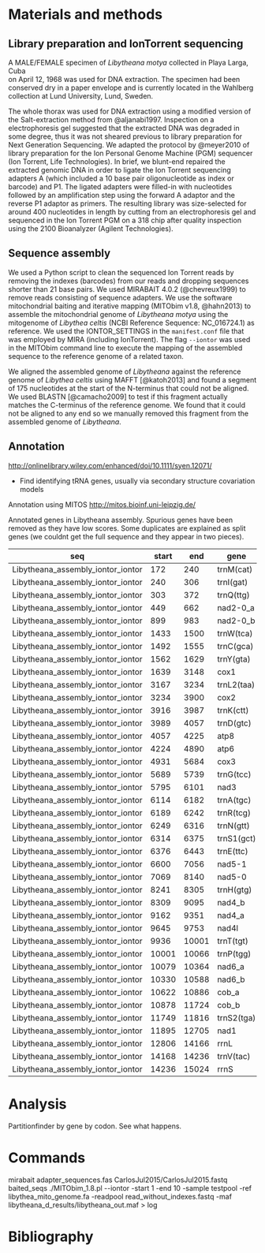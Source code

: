 # Materials and methods

## Library preparation and IonTorrent sequencing

A MALE/FEMALE specimen of *Libytheana motya* collected in Playa Larga, Cuba  
on April 12, 1968 was used for DNA extraction. The specimen had been
conserved dry in a paper envelope and is currently located in the Wahlberg
collection at Lund University, Lund, Sweden.

The whole thorax was used for DNA extraction using a modified version of the 
Salt-extraction method from @aljanabi1997.
Inspection on a electrophoresis gel suggested that the extracted DNA was 
degraded in some degree, thus it was not sheared previous to library preparation
for Next Generation Sequencing.
We adapted the protocol by @meyer2010 of library preparation for the 
Ion Personal Genome Machine (PGM) sequencer (Ion Torrent, Life Technologies).
In brief, we blunt-end repaired the extracted genomic DNA in order to ligate
the Ion Torrent sequencing adapters A (which included a 10 base pair oligonucleotide
as index or barcode) and P1.
The ligated adapters were filled-in with nucleotides followed by an
amplification step using the forward A adaptor and the reverse P1 adaptor as
primers.
The resulting library was size-selected for around 400 nucleotides in length
by cutting from an electrophoresis gel and sequenced in the Ion Torrent PGM 
on a 318 chip after quality inspection using the 2100 Bioanalyzer (Agilent
Technologies). 

## Sequence assembly
We used a Python script to clean the sequenced Ion Torrent reads by removing
the indexes (barcodes) from our reads and dropping sequences shorter than 21
base pairs.
We used MIRABAIT 4.0.2 (@chevreux1999) to remove reads consisting of sequence
adapters.
We use the software mitochondrial baiting and iterative mapping (MITObim v1.8,
@hahn2013) to assemble the mitochondrial genome of *Libytheana motya*  using 
the mitogenome of *Libythea celtis* (NCBI Reference Sequence: NC_016724.1)
as reference.
We used the IONTOR_SETTINGS in the ``manifest.conf`` file that was employed by
MIRA (including IonTorrent).
The flag ``--iontor`` was used in the MITObim command line to execute the
mapping of the assembled sequence to the reference genome of a related taxon.

We aligned the assembled genome of *Libytheana* against the reference genome of
*Libythea celtis* using MAFFT [@katoh2013] and found a segment of 175 nucleotides
at the start of the N-terminus that could not be aligned. We used BLASTN [@camacho2009]
to test if this fragment actually matches the C-terminus of the reference genome.
We found that it could not be aligned to any end so we manually removed this fragment
from the assembled genome of *Libytheana*.

## Annotation
http://onlinelibrary.wiley.com/enhanced/doi/10.1111/syen.12071/

* Find identifying tRNA genes, usually via secondary structure covariation models

Annotation using MITOS http://mitos.bioinf.uni-leipzig.de/

Annotated genes in Libytheana assembly. Spurious genes have been removed as they
have low scores. Some duplicates are explained as split genes (we couldnt get
the full sequence and they appear in two pieces).


| seq                               | start | end   | gene       | score       |   |
|-----------------------------------|-------|-------|------------|-------------|---|
| Libytheana_assembly_iontor_iontor | 172   | 240   | trnM(cat)  | 1.012e-10   | + |
| Libytheana_assembly_iontor_iontor | 240   | 306   | trnI(gat)  | 1.915e-10   | + |
| Libytheana_assembly_iontor_iontor | 303   | 372   | trnQ(ttg)  | 5.751e-09   | - |
| Libytheana_assembly_iontor_iontor | 449   | 662   | nad2-0_a   | 3271235.1   | + |
| Libytheana_assembly_iontor_iontor | 899   | 983   | nad2-0_b   | 716897.7    | + |
| Libytheana_assembly_iontor_iontor | 1433  | 1500  | trnW(tca)  | 1.946e-10   | + |
| Libytheana_assembly_iontor_iontor | 1492  | 1555  | trnC(gca)  | 6.693e-10   | - |
| Libytheana_assembly_iontor_iontor | 1562  | 1629  | trnY(gta)  | 3.803e-09   | - |
| Libytheana_assembly_iontor_iontor | 1639  | 3148  | cox1       | 286864431.6 | + |
| Libytheana_assembly_iontor_iontor | 3167  | 3234  | trnL2(taa) | 3.606e-10   | + |
| Libytheana_assembly_iontor_iontor | 3234  | 3900  | cox2       | 104494061.7 | + |
| Libytheana_assembly_iontor_iontor | 3916  | 3987  | trnK(ctt)  | 4.069e-08   | + |
| Libytheana_assembly_iontor_iontor | 3989  | 4057  | trnD(gtc)  | 9.551e-08   | + |
| Libytheana_assembly_iontor_iontor | 4057  | 4225  | atp8       | 78329.5     | + |
| Libytheana_assembly_iontor_iontor | 4224  | 4890  | atp6       | 47018338.8  | + |
| Libytheana_assembly_iontor_iontor | 4931  | 5684  | cox3       | 169421514.4 | + |
| Libytheana_assembly_iontor_iontor | 5689  | 5739  | trnG(tcc)  | 0.0002665   | + |
| Libytheana_assembly_iontor_iontor | 5795  | 6101  | nad3       | 12312230.5  | + |
| Libytheana_assembly_iontor_iontor | 6114  | 6182  | trnA(tgc)  | 0.0001019   | + |
| Libytheana_assembly_iontor_iontor | 6189  | 6242  | trnR(tcg)  | 0.0002755   | + |
| Libytheana_assembly_iontor_iontor | 6249  | 6316  | trnN(gtt)  | 1.03e-07    | + |
| Libytheana_assembly_iontor_iontor | 6314  | 6375  | trnS1(gct) | 1.319e-07   | + |
| Libytheana_assembly_iontor_iontor | 6376  | 6443  | trnE(ttc)  | 0.0001674   | + |
| Libytheana_assembly_iontor_iontor | 6600  | 7056  | nad5-1     | 7952978.5   | - |
| Libytheana_assembly_iontor_iontor | 7069  | 8140  | nad5-0     | 176312768.9 | - |
| Libytheana_assembly_iontor_iontor | 8241  | 8305  | trnH(gtg)  | 3.565e-07   | - |
| Libytheana_assembly_iontor_iontor | 8309  | 9095  | nad4_b     | 114240489.3 | - |
| Libytheana_assembly_iontor_iontor | 9162  | 9351  | nad4_a     | 22414769.2  | - |
| Libytheana_assembly_iontor_iontor | 9645  | 9753  | nad4l      | 1149872.8   | - |
| Libytheana_assembly_iontor_iontor | 9936  | 10001 | trnT(tgt)  | 1.018e-07   | + |
| Libytheana_assembly_iontor_iontor | 10001 | 10066 | trnP(tgg)  | 3.272e-09   | - |
| Libytheana_assembly_iontor_iontor | 10079 | 10364 | nad6_a     | 1590693.5   | + |
| Libytheana_assembly_iontor_iontor | 10330 | 10588 | nad6_b     | 538369.8    | + |
| Libytheana_assembly_iontor_iontor | 10622 | 10886 | cob_a      | 55349244.3  | + |
| Libytheana_assembly_iontor_iontor | 10878 | 11724 | cob_b      | 218499514.4 | + |
| Libytheana_assembly_iontor_iontor | 11749 | 11816 | trnS2(tga) | 6.242e-06   | + |
| Libytheana_assembly_iontor_iontor | 11895 | 12705 | nad1       | 130269875.7 | - |
| Libytheana_assembly_iontor_iontor | 12806 | 14166 | rrnL       | 2.1e-09     | - |
| Libytheana_assembly_iontor_iontor | 14168 | 14236 | trnV(tac)  | 4.667e-08   | - |
| Libytheana_assembly_iontor_iontor | 14236 | 15024 | rrnS       | 2.737e-12   | - |


# Analysis

Partitionfinder by gene by codon. See what happens.


# Commands
mirabait adapter_sequences.fas CarlosJul2015/CarlosJul2015.fastq baited_seqs
./MITObim_1.8.pl --iontor -start 1 -end 10 -sample testpool -ref libythea_mito_genome.fa -readpool read_without_indexes.fastq -maf libytheana_d_results/libytheana_out.maf > log

# Bibliography
